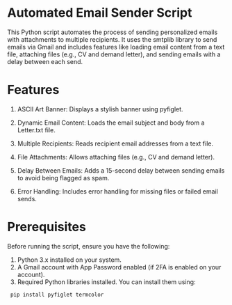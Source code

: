 # Automated Email Sender Script
This Python script automates the process of sending personalized emails with attachments to multiple recipients. It uses the smtplib library to send emails via Gmail and includes features like loading email content from a text file, attaching files (e.g., CV and demand letter), and sending emails with a delay between each send.

# Features
1. ASCII Art Banner: Displays a stylish banner using pyfiglet.

2. Dynamic Email Content: Loads the email subject and body from a Letter.txt file.

3. Multiple Recipients: Reads recipient email addresses from a text file.

4. File Attachments: Allows attaching files (e.g., CV and demand letter).

5. Delay Between Emails: Adds a 15-second delay between sending emails to avoid being flagged as spam.

6. Error Handling: Includes error handling for missing files or failed email sends.

# Prerequisites
Before running the script, ensure you have the following:

1. Python 3.x installed on your system.
2. A Gmail account with App Password enabled (if 2FA is enabled on your account).
3. Required Python libraries installed. You can install them using:

```bash
 pip install pyfiglet termcolor


